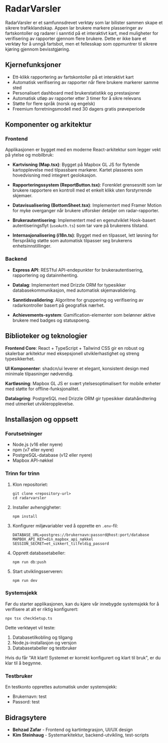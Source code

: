 # RadarVarsler

RadarVarsler er et samfunnsdrevet verktøy som lar bilister sammen skape et sikrere trafikklandskap. Appen lar brukere markere plasseringer av fartskontoller og radarer i sanntid på et interaktivt kart, med muligheter for verifisering av rapporter gjennom flere brukere. Dette er ikke bare et verktøy for å unngå fartsbot, men et fellesskap som oppmuntrer til sikrere kjøring gjennom bevisstgjøring.

## Kjernefunksjoner

- Ett-klikk rapportering av fartskontoller på et interaktivt kart
- Automatisk verifisering av rapporter når flere brukere markerer samme sted
- Personalisert dashboard med brukerstatistikk og prestasjoner
- Automatisk utløp av rapporter etter 3 timer for å sikre relevans
- Støtte for flere språk (norsk og engelsk)
- Freemium forretningsmodell med 30 dagers gratis prøveperiode

## Komponenter og arkitektur

### Frontend

Applikasjonen er bygget med en moderne React-arkitektur som legger vekt på ytelse og mobilbruk:

- **Kartvisning (Map.tsx)**: Bygget på Mapbox GL JS for flytende kartopplevelse med tilpassbare markører. Kartet plasseres som hovedvisning med integrert geolokasjon.

- **Rapporteringssystem (ReportButton.tsx)**: Forenklet grensesnitt som lar brukere rapportere en kontroll med et enkelt klikk uten forstyrrende skjemaer.

- **Datavisualisering (BottomSheet.tsx)**: Implementert med Framer Motion for myke overganger når brukere utforsker detaljer om radar-rapporter.

- **Brukerautentisering**: Implementert med en egenutviklet Hook-basert autentiseringsflyt (`useAuth.ts`) som tar vare på brukerens tilstand.

- **Internasjonalisering (i18n.ts)**: Bygget med en tilpasset, lett løsning for flerspråklig støtte som automatisk tilpasser seg brukerens enhetsinnstillinger.

### Backend

- **Express API**: RESTful API-endepunkter for brukerautentisering, rapportering og datainnhenting.

- **Datalag**: Implementert med Drizzle ORM for typesikker databasekommunikasjon, med automatisk skjemavalidering.

- **Sanntidsvalidering**: Algoritme for gruppering og verifisering av radarkontroller basert på geografisk nærhet.

- **Achievements-system**: Gamification-elementer som belønner aktive brukere med badges og statuspoeng.

## Biblioteker og teknologier

**Frontend Core**: React + TypeScript + Tailwind CSS gir en robust og skalerbar arkitektur med eksepsjonell utviklerhastighet og streng typesikkerhet.

**UI Komponenter**: shadcn/ui leverer et elegant, konsistent design med minimale tilpasninger nødvendig.

**Kartløsning**: Mapbox GL JS er svært ytelsesoptimalisert for mobile enheter med støtte for offline-funksjonalitet.

**Datalagring**: PostgreSQL med Drizzle ORM gir typesikker datahåndtering med utmerket utvikleropplevelse.

## Installasjon og oppsett

### Forutsetninger

- Node.js (v16 eller nyere)
- npm (v7 eller nyere)
- PostgreSQL-database (v12 eller nyere)
- Mapbox API-nøkkel

### Trinn for trinn

1. Klon repositoriet:
   ```
   git clone <repository-url>
   cd radarvarsler
   ```

2. Installer avhengigheter:
   ```
   npm install
   ```

3. Konfigurer miljøvariabler ved å opprette en `.env`-fil:
   ```
   DATABASE_URL=postgres://brukernavn:passord@host:port/database
   MAPBOX_API_KEY=din_mapbox_api_nøkkel
   SESSION_SECRET=et_sikkert_tilfeldig_passord
   ```

4. Opprett databasetabeller:
   ```
   npm run db:push
   ```

5. Start utviklingsserveren:
   ```
   npm run dev
   ```

### Systemsjekk

Før du starter applikasjonen, kan du kjøre vår innebygde systemsjekk for å verifisere at alt er riktig konfigurert:

```
npx tsx checkSetup.ts
```

Dette verktøyet vil teste:
1. Databasetilkobling og tilgang
2. Node.js-installasjon og versjon
3. Databasetabeller og testbruker

Hvis du får "Alt klart! Systemet er korrekt konfigurert og klart til bruk", er du klar til å begynne.

### Testbruker

En testkonto opprettes automatisk under systemsjekk:
- Brukernavn: test
- Passord: test

## Bidragsytere

- **Behzad Zafar** - Frontend og kartintegrasjon, UI/UX design
- **Kim Steinhaug** - Systemarkitektur, backend-utvikling, test-scripts